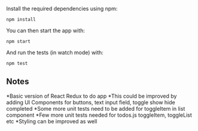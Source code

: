 

Install the required dependencies using npm:

```
npm install
```

You can then start the app with:

```
npm start
```

And run the tests (in watch mode) with:

```
npm test
```


## Notes

*Basic version of React Redux to do app
*This could be improved by adding UI Components for buttons, text input field, toggle show hide completed 
*Some more unit tests need to be added for toggleItem in list component
*Few more unit tests needed for todos.js toggleItem, toggleList etc
*Styling can be improved as well
